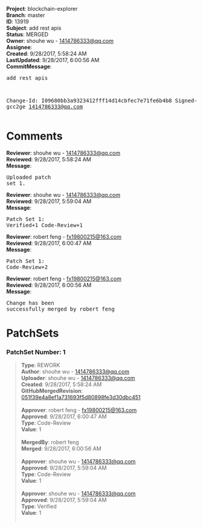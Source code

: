 <strong>Project</strong>: blockchain-explorer<br><strong>Branch</strong>: master<br><strong>ID</strong>: 13919<br><strong>Subject</strong>: add rest apis<br><strong>Status</strong>: MERGED<br><strong>Owner</strong>: shouhe wu - 1414786333@qq.com<br><strong>Assignee</strong>:<br><strong>Created</strong>: 9/28/2017, 5:58:24 AM<br><strong>LastUpdated</strong>: 9/28/2017, 6:00:56 AM<br><strong>CommitMessage</strong>:<br><pre>add rest apis

Change-Id: I09680bb3a9323412fff14d14cbfec7e71fe6b4b8
Signed-off-by: gcc2ge <1414786333@qq.com>
</pre><h1>Comments</h1><strong>Reviewer</strong>: shouhe wu - 1414786333@qq.com<br><strong>Reviewed</strong>: 9/28/2017, 5:58:24 AM<br><strong>Message</strong>: <pre>Uploaded patch set 1.</pre><strong>Reviewer</strong>: shouhe wu - 1414786333@qq.com<br><strong>Reviewed</strong>: 9/28/2017, 5:59:04 AM<br><strong>Message</strong>: <pre>Patch Set 1: Verified+1 Code-Review+1</pre><strong>Reviewer</strong>: robert feng - fx19800215@163.com<br><strong>Reviewed</strong>: 9/28/2017, 6:00:47 AM<br><strong>Message</strong>: <pre>Patch Set 1: Code-Review+2</pre><strong>Reviewer</strong>: robert feng - fx19800215@163.com<br><strong>Reviewed</strong>: 9/28/2017, 6:00:56 AM<br><strong>Message</strong>: <pre>Change has been successfully merged by robert feng</pre><h1>PatchSets</h1><h3>PatchSet Number: 1</h3><blockquote><strong>Type</strong>: REWORK<br><strong>Author</strong>: shouhe wu - 1414786333@qq.com<br><strong>Uploader</strong>: shouhe wu - 1414786333@qq.com<br><strong>Created</strong>: 9/28/2017, 5:58:24 AM<br><strong>GitHubMergedRevision</strong>: [051f39e4a8ef1a731693f5d80898fe3d30dbc451](https://github.com/hyperledger/blockchain-explorer/commit/051f39e4a8ef1a731693f5d80898fe3d30dbc451)<br><br><strong>Approver</strong>: robert feng - fx19800215@163.com<br><strong>Approved</strong>: 9/28/2017, 6:00:47 AM<br><strong>Type</strong>: Code-Review<br><strong>Value</strong>: 1<br><br><strong>MergedBy</strong>: robert feng<br><strong>Merged</strong>: 9/28/2017, 6:00:56 AM<br><br><strong>Approver</strong>: shouhe wu - 1414786333@qq.com<br><strong>Approved</strong>: 9/28/2017, 5:59:04 AM<br><strong>Type</strong>: Code-Review<br><strong>Value</strong>: 1<br><br><strong>Approver</strong>: shouhe wu - 1414786333@qq.com<br><strong>Approved</strong>: 9/28/2017, 5:59:04 AM<br><strong>Type</strong>: Verified<br><strong>Value</strong>: 1<br><br></blockquote>